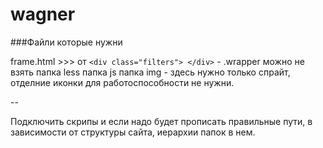 wagner
======

###Файли которые нужни

frame.html >>> от     `<div class="filters"> </div>` - .wrapper можно не взять
папка less
папка js
папка img - здесь нужно только спрайт, отделние иконки для работоспособности не нужни.

--

Подключить скрипы  и если надо будет прописать правильные пути, в зависимости  от структуры сайта, иерархии папок в нем.
